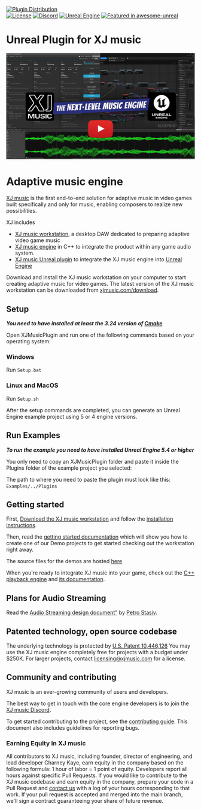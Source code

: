 [![Plugin Distribution](https://github.com/xjmusic/UnrealPlugin/actions/workflows/distribution.yml/badge.svg)](https://github.com/xjmusic/UnrealPlugin/actions/workflows/distribution.yml)
<br/>
<a href="https://xjmusic.com/license"><img src="https://img.shields.io/badge/license-free_for_indies-4dc81f" alt="License" /></a>
<a href="https://discord.xj.io/">![Discord](https://img.shields.io/discord/1143999288440000522.svg?label=Discord&logo=discord&color=7289DA&labelColor=2C2F33)</a>
<a href="https://www.unrealengine.com/">![Unreal Engine](https://img.shields.io/badge/Unreal-5.4.4%2B-dea309)</a>
<a href="https://github.com/insthync/awesome-unreal#sound"><img src="https://img.shields.io/badge/awesome-unreal-346edc" alt="Featured in awesome-unreal" /></a>
# Unreal Plugin for XJ music

<a href="https://www.youtube.com/watch?v=cs4DdL3jMI0">
<img alt="XJ Unreal Plugin Demo with YouTube Play Button" src="Design/Thumbnail-XJ-Unreal-Plugin-Demo-with-YouTube-Play-Button.jpg"/>
</a>


# Adaptive music engine

[XJ music](https://xjmusic.com) is the first end-to-end solution for adaptive music in video games built specifically and only for music, enabling composers to realize new possibilities.

XJ includes
- [XJ music workstation](https://github.com/xjmusic/xjmusic/tree/main/workstation/README.md), a desktop DAW dedicated to preparing adaptive video game music
- [XJ music engine](https://github.com/xjmusic/xjmusic/tree/main/engine/README.md) in C++ to integrate the product within any game audio system.
- [XJ music Unreal plugin](https://github.com/xjmusic/UnrealPlugin/) to integrate the XJ music engine into [Unreal Engine](https://www.unrealengine.com/)

Download and install the XJ music workstation on your computer to start creating adaptive music for video games. The latest version of the XJ music workstation can be downloaded from [xjmusic.com/download](https://xjmusic.com/download).


Setup
----------------------

_**You need to have installed at least the 3.24 version of [Cmake](https://cmake.org/download/)**_

Open XJMusicPlugin and run one of the following commands based on your operating system:

### Windows
Run ```Setup.bat```

### Linux and MacOS
Run ```Setup.sh```

After the setup commands are completed, you can generate an Unreal Engine example project using 5 or 4 engine versions.

Run Examples
----------------------
_**To run the example you need to have installed Unreal Engine 5.4 or higher**_

You only need to copy an XJMusicPlugin folder and paste it inside the Plugins folder of the example project you selected:

The path to where you need to paste the plugin must look like this:
```Examples/../Plugins```


## Getting started

First, [Download the XJ music workstation](https://xjmusic.com/download) and follow the [installation instructions](https://docs.xjmusic.com/installation/).

Then, read the [getting started documentation](https://docs.xjmusic.com/getting-started/) which will show you how to create one of our Demo projects to get started checking out the workstation right away.

The source files for the demos are hosted [here](https://github.com/xjmusic/xjmusic-demos)

When you're ready to integrate XJ music into your game, check out the [C++ playback engine](https://github.com/xjmusic/xjmusic/tree/main/engine/) and [its documentation](https://engine-docs.xjmusic.com/).



## Plans for Audio Streaming

Read the [Audio Streaming design document"](Design/AssetStreaming-PetroStasiv.pdf) by [Petro Stasiv](https://www.linkedin.com/in/petro-stasiv/).


## Patented technology, open source codebase

The underlying technology is protected by [U.S. Patent 10,446,126](https://patents.google.com/patent/US10446126B1/)
You may use the XJ music engine completely free for projects with a budget under $250K.
For larger projects, contact licensing@xjmusic.com for a license.


## Community and contributing

XJ music is an ever-growing community of users and developers.

The best way to get in touch with the core engine developers is to join the
[XJ music Discord](https://discord.xj.io).

To get started contributing to the project, see the [contributing guide](CONTRIBUTING.md).
This document also includes guidelines for reporting bugs.

### Earning Equity in XJ music

All contributors to XJ music, including founder, director of engineering, and lead developer Charney Kaye, earn equity in the company based on the following formula: 1 hour of labor = 1 point of equity. Developers report all hours against specific Pull Requests. If you would like to contribute to the XJ music codebase and earn equity in the company, prepare your code in a Pull Request and [contact us](https://xjmusic.com/contact-us/) with a log of your hours corresponding to that work. If your pull request is accepted and merged into the main branch, we'll sign a contract guaranteeing your share of future revenue.


